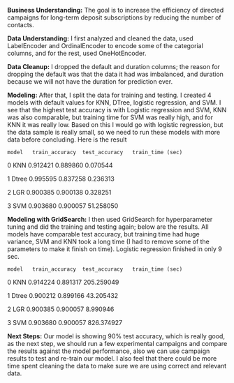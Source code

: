 **Business Understanding:**
The goal is to increase the efficiency of directed campaigns for long-term deposit subscriptions by reducing the number of contacts.

**Data Understanding:**
I first analyzed and cleaned the data, used LabelEncoder and OrdinalEncoder to encode some of the categorial columns, and for the rest, used OneHotEncoder.

**Data Cleanup:**
I dropped the default and duration columns; the reason for dropping the default was that the data it had was imbalanced, and duration because we will not have the duration for prediction ever.

**Modeling:**
After that, I split the data for training and testing. I created 4 models with default values for KNN, DTree, logistic regression, and SVM. I see that the highest test accuracy is with Logistic regression and SVM, KNN was also comparable, but training time for SVM was really high, and for KNN it was really low. Based on this I would go with logistic regression, but the data sample is really small, so we need to run these models with more data before concluding. Here is the result

    model   train_accuracy  test_accuracy   train_time (sec)
0   KNN 0.912421    0.889860    0.070544

1   Dtree   0.995595    0.837258    0.236313

2   LGR 0.900385    0.900138    0.328251

3   SVM 0.903680    0.900057    51.258050

**Modeling with GridSearch:**
I then used GridSearch for hyperparameter tuning and did the training and testing again; below are the results. All models have comparable test accuracy, but training time had huge variance, SVM and KNN took a long time (I had to remove some of the parameters to make it finish on time). Logistic regression finished in only 9 sec.


    model   train_accuracy  test_accuracy   train_time (sec)
0   KNN 0.914224    0.891317    205.259049

1   Dtree   0.900212    0.899166    43.205432

2   LGR 0.900385    0.900057    8.990946

3   SVM 0.903680    0.900057    826.374927

**Next Steps:**
Our model is showing 90% test accuracy, which is really good, as the next step, we should run a few experimental campaigns and compare the results against the model performance, also we can use campaign results to test and re-train our model. I also feel that there could be more time spent cleaning the data to make sure we are using correct and relevant data.


